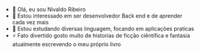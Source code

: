 - 👋 Olá, eu sou Nivaldo Ribeiro
- 👀 Estou interessado em ser desenvolvedor Back end e de aprender cada vez mais
- 🌱 Estou estudando diversas linguagem, focando em aplicações praticas
- ⚡ Fato divertido gosto muito de historias de ficção ciêntifica e fantasia atualmente escrevendo o meu próprio livro

<!---
Olhem os meus códigos e projetos na aba de Repositorios e fiquem a vontade para perguntar
algo caso tenha duvidas. Seja bem vido ao meu perfil.
--->
